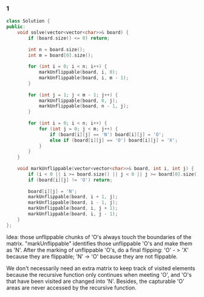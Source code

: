 ### 1

```C++
class Solution {
public:
    void solve(vector<vector<char>>& board) {
        if (board.size() <= 0) return;
        
        int n = board.size();
        int m = board[0].size();
        
        for (int i = 0; i < n; i++) {
            markUnflippable(board, i, 0);
            markUnflippable(board, i, m - 1);
        }
        
        for (int j = 1; j < m - 1; j++) {
            markUnflippable(board, 0, j);
            markUnflippable(board, n - 1, j);
        }
        
        for (int i = 0; i < n; i++) {
            for (int j = 0; j < m; j++) {
                if (board[i][j] == 'N') board[i][j] = 'O';
                else if (board[i][j] == 'O') board[i][j] = 'X';
            }
        }
    }
    
    void markUnflippable(vector<vector<char>>& board, int i, int j) {
        if (i < 0 || i >= board.size() || j < 0 || j >= board[0].size()) return;
        if (board[i][j] != 'O') return;
        
        board[i][j] = 'N';
        markUnflippable(board, i + 1, j);
        markUnflippable(board, i - 1, j);
        markUnflippable(board, i, j + 1);
        markUnflippable(board, i, j - 1);
    }
};
```

Idea: those unflippable chunks of 'O's always touch the boundaries of the matrix. "markUnflippable" identifies 
those unflippable 'O's and make them as 'N'. After the marking of unflippable 'O's, do a final flipping: 
'O' - > 'X' because they are flippable; 'N' -> 'O' because they are not flippable.

We don't necessarily need an extra matrix to keep track of visited elements because the recursive function only continues 
when meeting 'O', and 'O's that have been visited are changed into 'N'. Besides, the capturable 'O' areas are never accessed by the recursive function.
